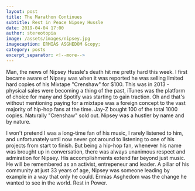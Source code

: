 ```yaml
---
layout: post
title: The Marathon Continues
subtitle: Rest in Peace Nipsey Hussle
date: 2019-04-04 17:00
author: stereotopia
image: /assets/images/nipsey.jpg
imagecaption: ERMIAS ASGHEDOM &copy;
category: posts
excerpt_separator: <!--more-->
---
```


Man, the news of Nipsey Hussle's death hit me pretty hard this week. I first became aware of Nipsey was when it was reported he was selling limited hard copies of his Mixtape "Crenshaw" for $100. This was in 2013 - physical sales were becoming a thing of the past, iTunes was the platform of choice for<!--more--> many and Spotify was starting to gain traction. Oh and that's without mentioning paying for a mixtape was a foreign concept to the vast majority of hip-hop fans at the time. Jay-Z bought 100 of the total 1000 copies. Naturally "Crenshaw" sold out. Nipsey was a hustler by name and by nature.

I won't pretend I was a long-time fan of his music, I rarely listened to him, and unfortunately until now never got around to listening to one of his projects from start to finish. But being a hip-hop fan, whenever his name was brought up in conversation, there was always unanimous respect and admiration for Nipsey. His accomplishments extend far beyond just music. He will be remembered as an activist, entrepeneur and leader. A pillar of his community at just 33 years of age, Nipsey was someone leading by example in a way that only he could. Ermias Asghedom was the change he wanted to see in the world. Rest in Power.